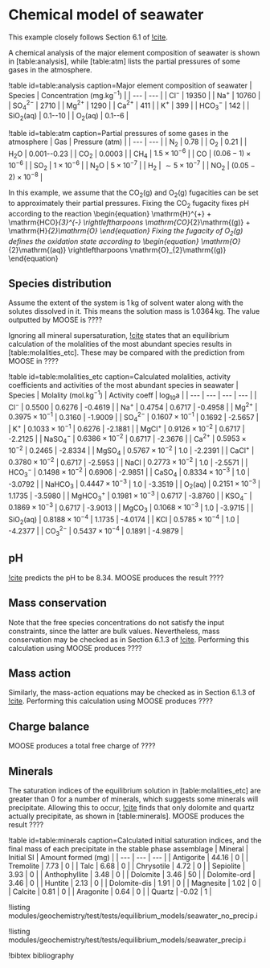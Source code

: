 # Chemical model of seawater

This example closely follows Section 6.1 of [!cite](bethke_2007).

A chemical analysis of the major element composition of seawater is shown in [table:analysis], while [table:atm] lists the partial pressures of some gases in the atmosphere.

!table id=table:analysis caption=Major element composition of seawater
| Species | Concentration (mg.kg$^{-1}$) |
| --- | --- |
| Cl$^{-}$ | 19350 |
| Na$^{+}$ | 10760 |
| SO$_{4}^{2-}$ | 2710 |
| Mg$^{2+}$ | 1290 |
| Ca$^{2+}$ | 411 |
| K$^{+}$ | 399 |
| HCO$_{3}^{-}$ | 142 |
| SiO$_{2}$(aq) | 0.1--10 |
| O$_{2}$(aq) | 0.1--6 |

!table id=table:atm caption=Partial pressures of some gases in the atmosphere
| Gas | Pressure (atm) |
| --- | --- |
| N$_{2}$ | 0.78 |
| O$_{2}$ | 0.21 |
| H$_{2}$O | 0.001--0.23 |
| CO$_{2}$ | 0.0003 |
| CH$_{4}$ | $1.5\times 10^{-6}$ |
| CO | $(0.06-1)\times 10^{-6}$ |
| SO$_{2}$ | $1\times 10^{-6}$ |
| N$_{2}$O | $5\times 10^{-7}$ |
| H$_{2}$ | $\sim 5\times 10^{-7}$ |
| NO$_{2}$ | $(0.05-2)\times 10^{-8}$ |

In this example, we assume that the CO$_{2}$(g) and O$_{2}$(g) fugacities can be set to approximately their partial pressures.  Fixing the CO$_{2}$ fugacity fixes pH according to the reaction
\begin{equation}
\mathrm{H}^{+} + \mathrm{HCO}_{3}^{-} \rightleftharpoons \mathrm{CO}_{2}\mathrm{(g)} + \mathrm{H}_{2}\mathrm{O}
\end{equation}
Fixing the fugacity of O$_{2}$(g) defines the oxidation state according to
\begin{equation}
\mathrm{O}_{2}\mathrm{(aq)} \rightleftharpoons \mathrm{O}_{2}\mathrm{(g)}
\end{equation}

## Species distribution

Assume the extent of the system is 1$\,$kg of solvent water along with the solutes dissolved in it.  This means the solution mass is 1.0364$\,$kg.  The value outputted by MOOSE is ????

Ignoring all mineral supersaturation, [!cite](bethke_2007) states that an equilibrium calculation of the molalities of the most abundant species results in [table:molalities_etc].  These may be compared with the prediction from MOOSE in ????

!table id=table:molalities_etc caption=Calculated molalities, activity coefficients and activities of the most abundant species in seawater
| Species | Molality (mol.kg$^{-1}$) | Activity coeff | log$_{10}$a |
| --- | --- | --- | --- |
| Cl$^{-}$ | 0.5500 | 0.6276 | -0.4619 |
| Na$^{+}$ | 0.4754 | 0.6717 | -0.4958 |
| Mg$^{2+}$ | $0.3975\times 10^{-1}$ | 0.3160 | -1.9009 |
| SO$_{4}^{2-}$ | $0.1607\times 10^{-1}$ | 0.1692 | -2.5657 |
| K$^{+}$ | $0.1033\times 10^{-1}$ | 0.6276 | -2.1881 |
| MgCl$^{+}$ | $0.9126\times 10^{-2}$ | 0.6717 | -2.2125 |
| NaSO$_{4}^{-}$ | $0.6386\times 10^{-2}$ | 0.6717 | -2.3676 |
| Ca$^{2+}$ | $0.5953\times 10^{-2}$ | 0.2465 | -2.8334 |
| MgSO$_{4}$ | $0.5767\times 10^{-2}$ | 1.0 | -2.2391 |
| CaCl$^{+}$ | $0.3780\times 10^{-2}$ | 0.6717 | -2.5953 |
| NaCl | $0.2773\times 10^{-2}$ | 1.0 | -2.5571 |
| HCO$_{3}^{-}$ | $0.1498\times 10^{-2}$ | 0.6906 | -2.9851 |
| CaSO$_{4}$ | $0.8334\times 10^{-3}$ | 1.0 | -3.0792 |
| NaHCO$_{3}$ | $0.4447\times 10^{-3}$ | 1.0 | -3.3519 |
| O$_{2}$(aq) | $0.2151\times 10^{-3}$ | 1.1735 | -3.5980 |
| MgHCO$_{3}^{+}$ | $0.1981\times 10^{-3}$ | 0.6717 | -3.8760 |
| KSO$_{4}^{-}$ | $0.1869\times 10^{-3}$ | 0.6717 | -3.9013 |
| MgCO$_{3}$ | $0.1068\times 10^{-3}$ | 1.0 | -3.9715 |
| SiO$_{2}$(aq) | $0.8188\times 10^{-4}$ | 1.1735 | -4.0174 |
| KCl | $0.5785\times 10^{-4}$ | 1.0 | -4.2377 |
| CO$_{3}^{2-}$ | $0.5437\times 10^{-4}$ | 0.1891 | -4.9879 |

## pH

[!cite](bethke_2007) predicts the pH to be 8.34.  MOOSE produces the result ????

## Mass conservation

Note that the free species concentrations do not satisfy the input constraints, since the latter are bulk values.  Nevertheless, mass conservation may be checked as in Section 6.1.3 of [!cite](bethke_2007).  Performing this calculation using MOOSE produces ????

## Mass action

Similarly, the mass-action equations may be checked as in Section 6.1.3 of [!cite](bethke_2007).  Performing this calculation using MOOSE produces ????

## Charge balance

MOOSE produces a total free charge of ????

## Minerals

The saturation indices of the equilibrium solution in [table:molalities_etc] are greater than 0 for a number of minerals, which suggests some minerals will precipitate.  Allowing this to occur, [!cite](bethke_2007) finds that only dolomite and quartz actually precipitate, as shown in [table:minerals].  MOOSE produces the result ????

!table id=table:minerals caption=Calculated initial saturation indices, and the final mass of each precipitate in the stable phase assemblage
| Mineral | Initial SI | Amount formed (mg) |
| --- | --- | --- |
| Antigorite | 44.16 | 0 |
| Tremolite | 7.73 | 0 |
| Talc | 6.68 | 0 |
| Chrysotile | 4.72 | 0 |
| Sepiolite | 3.93 | 0 |
| Anthophyllite | 3.48 | 0 |
| Dolomite | 3.46 | 50 |
| Dolomite-ord | 3.46 | 0 |
| Huntite | 2.13 | 0 |
| Dolomite-dis | 1.91 | 0 |
| Magnesite | 1.02 | 0 |
| Calcite | 0.81 | 0 |
| Aragonite | 0.64 | 0 |
| Quartz | -0.02 | 1 |

!listing modules/geochemistry/test/tests/equilibrium_models/seawater_no_precip.i

!listing modules/geochemistry/test/tests/equilibrium_models/seawater_precip.i

!bibtex bibliography